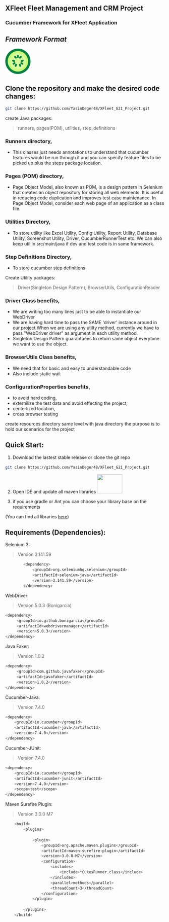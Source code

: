 ## XFleet Fleet Management and CRM Project

### Cucumber Framework for XFleet Application
## _Framework Format_

<img src="https://github.com/YasinDeger48/XFleet_Cucumber/blob/master/cucumber.png" width="80" height="80">


## Clone the repository and make the desired code changes:

```sh
git clone https://github.com/YasinDeger48/XFleet_G21_Project.git
```


create Java packages:
> runners,
> pages(POM),
> utilities,
> step_definitions

### Runners directory,
- This classes just needs annotations to understand that cucumber features would be run through it and you can specify feature files to be picked up plus the steps package location.

### Pages (POM) directory,
- Page Object Model, also known as POM, is a design pattern in Selenium that creates an object repository for storing all web elements. It is useful in reducing code duplication and improves test case maintenance. In Page Object Model, consider each web page of an application as a class file.

### Utilities Directory,
- To store utility like Excel Utility, Config Utility, Report Utility, Database Utility, Screenshot Utility, Driver, CucumberRunnerTest etc. We can also keep util in src/main/java if dev and test code is in same framework.

### Step Definitions Directory,
- To store cucumber step definitions

Create Utility packages:
> Driver(Singleton Design Pattern),
> BrowserUtils,
> ConfigurationReader

### Driver Class benefits,
- We are writing too many lines just to be able to instantiate our WebDriver
- We are having hard time to pass the SAME 'driver' instance around in our project.When we are using any utilty method, currently we have to pass "WebDriver driver" as argument in each utility method.
- Singleton Design Pattern guarantuees to return same object everytime we want to use the object.


### BrowserUtils Class benefits,
- We need that for basic and easy to understandable code
- Also include static wait


### ConfigurationProperties benefits,
- to avoid hard coding,
- externilize the test data and avoid effecting the project,
- centerlized location,
- cross browser testing

create resources directory same level with java directory the purpose is to hold our scenarios for the project
## Quick Start:

1.  Download the lastest stable release or clone the git repo
```sh
git clone https://github.com/YasinDeger48/XFleet_G21_Project.git
```
2.  Open IDE and update all maven libraries
    <img src="https://github.com/YasinDeger48/Automation_Exercise_Shopping_and_CRM/blob/master/maven%20reset.png" width="80" height="60">

4.  if you use gradle or Ant you can choose your library base on the requirements

(You can find all libraries [here](https://mvnrepository.com/))



## Requirements (Dependencies):

Selenium 3:
> Version 3.141.59

```sh
        <dependency>
            <groupId>org.seleniumhq.selenium</groupId>
            <artifactId>selenium-java</artifactId>
            <version>3.141.59</version>
        </dependency>
```


WebDriver:
> Version 5.0.3 (Bonigarcia)

```sh
<dependency>
     <groupId>io.github.bonigarcia</groupId>
     <artifactId>webdrivermanager</artifactId>
     <version>5.0.3</version>
</dependency>
```
Java Faker:
> Version 1.0.2

```sh
<dependency>
     <groupId>com.github.javafaker</groupId>
     <artifactId>javafaker</artifactId>
     <version>1.0.2</version>
</dependency>
```


Cucumber-Java:
> Version 7.4.0

```sh
<dependency>
    <groupId>io.cucumber</groupId>
    <artifactId>cucumber-java</artifactId>
    <version>7.4.0</version>
</dependency>
```

Cucumber-JUnit:
> Version 7.4.0

```sh
<dependency>
    <groupId>io.cucumber</groupId>
    <artifactId>cucumber-junit</artifactId>
    <version>7.4.0</version>
    <scope>test</scope>
</dependency>
```

Maven Surefire Plugin:
> Version 3.0.0 M7

```sh
    <build>
        <plugins>

            <plugin>
                <groupId>org.apache.maven.plugins</groupId>
                <artifactId>maven-surefire-plugin</artifactId>
                <version>3.0.0-M7</version>
                <configuration>
                    <includes>
                        <include>*CukesRunner.class</include>
                    </includes>
                    <parallel>methods</parallel>
                    <threadCount>3</threadCount>
                </configuration>
            </plugin>

        </plugins>
    </build>
```
